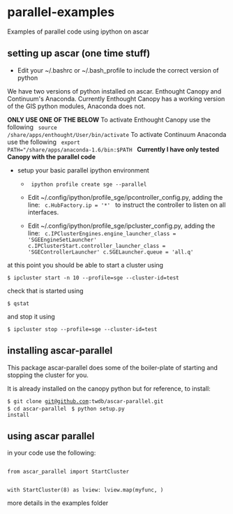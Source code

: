 parallel-examples
=================

Examples of parallel code using ipython on ascar

setting up ascar (one time stuff)
---------------------------------

* Edit your ~/.bashrc or ~/.bash_profile to include the correct version of python

We have two versions of python installed on ascar. Enthought Canopy and Continuum's Anaconda.
Currently Enthought Canopy has a working version of the GIS python modules, Anaconda does not.

 **ONLY USE ONE OF THE BELOW**
To activate Enthought Canopy use the following <code> source /share/apps/enthought/User/bin/activate</code>
To activate Continuum Anaconda use the following <code> export PATH="/share/apps/anaconda-1.6/bin:$PATH </code>
**Currently I have only tested Canopy with the parallel code**


* setup your basic parallel ipython environment
  * <code> ipython profile create sge --parallel </code>
  * Edit ~/.config/ipython/profile_sge/ipcontroller_config.py, adding the line:
		<code> c.HubFactory.ip = '*' </code>
		to instruct the controller to listen on all interfaces.

  * Edit ~/.config/ipython/profile_sge/ipcluster_config.py, adding the line:
		<code> c.IPClusterEngines.engine_launcher_class = 'SGEEngineSetLauncher'
		c.IPClusterStart.controller_launcher_class = 'SGEControllerLauncher'
		c.SGELauncher.queue = 'all.q'</code>


at this point you should be able to start a cluster using

<code>$ ipcluster start -n 10 --profile=sge --cluster-id=test </code>

check that is started using

<code>$ qstat</code>

and stop it using

<code>$ ipcluster stop --profile=sge --cluster-id=test </code>


installing ascar-parallel
-------------------------

This package ascar-parallel does some of the boiler-plate of starting and stopping the cluster for you.

It is already installed on the canopy python but for reference, to install:

<code>$ git clone git@github.com:twdb/ascar-parallel.git </code>
<code>$ cd ascar-parallel </code>
<code>$ python setup.py install </code>


using ascar parallel
--------------------

in your code use the following:

<code>
from ascar_parallel import StartCluster

with StartCluster(8) as lview:
	lview.map(myfunc, <args>)
</code>

more details in the examples folder


